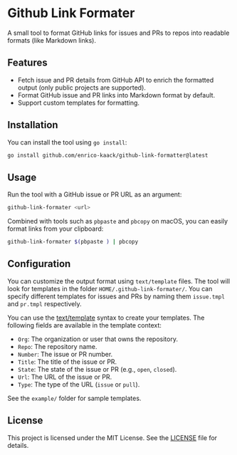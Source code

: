 # Github Link Formater

A small tool to format GitHub links for issues and PRs to repos into readable formats (like Markdown links).

## Features
- Fetch issue and PR details from GitHub API to enrich the formatted output (only public projects are supported).
- Format GitHub issue and PR links into Markdown format by default.
- Support custom templates for formatting.

## Installation
You can install the tool using `go install`:

```bash
go install github.com/enrico-kaack/github-link-formatter@latest
```

## Usage
Run the tool with a GitHub issue or PR URL as an argument:
```bash
github-link-formater <url>
```

Combined with tools such as `pbpaste` and `pbcopy` on macOS, you can easily format links from your clipboard:
```bash
github-link-formater $(pbpaste ) | pbcopy
```

## Configuration

You can customize the output format using `text/template` files. The tool will look for templates in the folder `HOME/.github-link-formater/`. You can specify different templates for issues and PRs by naming them `issue.tmpl` and `pr.tmpl` respectively.

You can use the [text/template](https://pkg.go.dev/text/template) syntax to create your templates. The following fields are available in the template context:
- `Org`: The organization or user that owns the repository.
- `Repo`: The repository name.
- `Number`: The issue or PR number.
- `Title`: The title of the issue or PR.
- `State`: The state of the issue or PR (e.g., `open`, `closed`).
- `Url`: The URL of the issue or PR.
- `Type`: The type of the URL (`issue` or `pull`).

See the `example/` folder for sample templates.

## License
This project is licensed under the MIT License. See the [LICENSE](LICENSE) file for details.